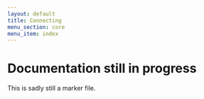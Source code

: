 ```yaml
---
layout: default
title: Connecting
menu_section: core
menu_item: index
---
```



# Documentation still in progress

This is sadly still a marker file.

